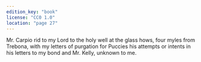 ```yaml
---
edition_key: "book"
license: "CC0 1.0"
location: "page 27"
---
```

Mr. Carpio rid to my Lord to the holy well
at the glass hows, four myles from Trebona, with my letters of
purgation for Puccies his attempts or intents in his letters to my
bond and Mr. Kelly, unknown to me.
